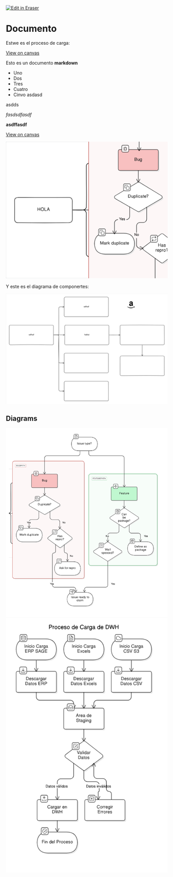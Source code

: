 <p><a target="_blank" href="https://app.eraser.io/workspace/0gMNxKMvU3M8kHpRvA6M" id="edit-in-eraser-github-link"><img alt="Edit in Eraser" src="https://firebasestorage.googleapis.com/v0/b/second-petal-295822.appspot.com/o/images%2Fgithub%2FOpen%20in%20Eraser.svg?alt=media&amp;token=968381c8-a7e7-472a-8ed6-4a6626da5501"></a></p>

# Documento


Estwe es el proceso de carga:



[﻿View on canvas](https://app.eraser.io/workspace/0gMNxKMvU3M8kHpRvA6M?elements=W4W55GS_rCRWGB3k0LYmLA) 

 

Esto es un documento **markdown**

- Uno
- Dos
- Tres
- Cuatro
- Cinvo
asdasd

asdds



_fasdsdfasdf_

**asdffasdf**







[﻿View on canvas](https://app.eraser.io/workspace/0gMNxKMvU3M8kHpRvA6M?elements=3fSZutc97DPTD-kk6VbHKQ) 



![Figure 1](/.eraser/0gMNxKMvU3M8kHpRvA6M___IwSug9F0vxd5dZu9WBSogsaQ2f82___---figure---glaPrFVFdGqZhv4qm3wDe---figure---WyXgXxnLanrHU7aaHudyxQ.png "Figure 1")



Y este es el diagrama de componertes:

![DiagramaPau](/.eraser/0gMNxKMvU3M8kHpRvA6M___IwSug9F0vxd5dZu9WBSogsaQ2f82___---figure---9JSnpXwlI-frTc9XyFls0---figure---zEArRXE6-flinijP0kjdFg.png "DiagramaPau")




<!-- eraser-additional-content -->
## Diagrams
<!-- eraser-additional-files -->
<a href="/demo-flowchart-1.eraserdiagram" data-element-id="aYSakJTMJ7gPJK9cDfJ_8"><img src="/.eraser/0gMNxKMvU3M8kHpRvA6M___IwSug9F0vxd5dZu9WBSogsaQ2f82___---diagram----3643d2cdfa15da5df1b06da505cfcfef.png" alt="" data-element-id="aYSakJTMJ7gPJK9cDfJ_8" /></a>
<a href="/demo-Proceso de Carga de DWH-2.eraserdiagram" data-element-id="YOY5R7f8okf108hyTV10n"><img src="/.eraser/0gMNxKMvU3M8kHpRvA6M___IwSug9F0vxd5dZu9WBSogsaQ2f82___---diagram----ffe9d2e3c53d191de47eeb70460b9328-Proceso-de-Carga-de-DWH.png" alt="" data-element-id="YOY5R7f8okf108hyTV10n" /></a>
<!-- end-eraser-additional-files -->
<!-- end-eraser-additional-content -->
<!--- Eraser file: https://app.eraser.io/workspace/0gMNxKMvU3M8kHpRvA6M --->